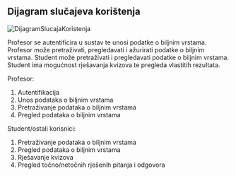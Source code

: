 ﻿## Dijagram slučajeva korištenja

![DijagramSlucajaKoristenja](https://user-images.githubusercontent.com/48434065/55754445-f838d800-5a4c-11e9-9312-4dc6aebc38b4.jpg)

Profesor se autentificira u sustav te unosi podatke o biljnim vrstama. Profesor  može pretraživati, pregledavati i ažurirati podatke o biljnim vrstama.
Student može pretraživati i pregledavati podatke o biljnim vrstama.
Student ima mogućnost rješavanja kvizova te pregleda vlastitih rezultata.

Profesor:
1. Autentifikacija
2. Unos podataka o biljnim vrstama
3. Pretraživanje podataka o biljnim vrstama
4. Pregled podataka o biljnim vrstama

Student/ostali korisnici:
1. Pretraživanje podataka o biljnim vrstama
2. Pregled podataka o biljnim vrstama
3. Rješavanje kvizova
4. Pregled točno/netočnih rješenih pitanja i odgovora
